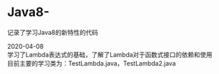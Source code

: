 # Java8-
记录了学习Java8的新特性的代码

2020-04-08</br>
学习了Lambda表达式的基础，了解了Lambda对于函数式接口的依赖和使用</br>
目前主要的学习类为：TestLambda.java，TestLambda2.java</br>
